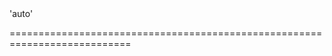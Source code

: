 <!--merge--><!--/merge-->
<!--default-->'auto'<!--/default-->
===========================================================================
